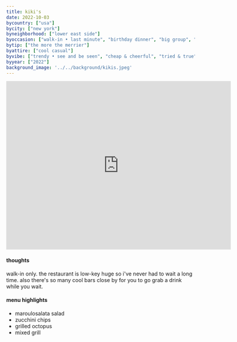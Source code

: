 ```yaml
---
title: kiki's
date: 2022-10-03
bycountry: ["usa"]
bycity: ["new york"]
byneighborhood: ["lower east side"]
byoccasion: ["walk-in • last minute", "birthday dinner", "big group", "impress visitors", "small group", "people watching"]
bytip: ["the more the merrier"]
byattire: ["cool casual"]
byvibe: ["trendy • see and be seen", "cheap & cheerful", "tried & true", "family style", "close quarters"]
byyear: ["2022"]
background_image: '../../background/kikis.jpeg'
---
```


<iframe src="https://www.google.com/maps/embed?pb=!1m18!1m12!1m3!1d3024.1572930355646!2d-73.99443402343576!3d40.71455373745832!2m3!1f0!2f0!3f0!3m2!1i1024!2i768!4f13.1!3m3!1m2!1s0x89c25a28f45aed0f%3a0x1edb7a4bfca2349d!2skiki&#39;s!5e0!3m2!1sen!2sus!4v1696526120856!5m2!1sen!2sus" width="600" height="450" style="border:0;" allowfullscreen="" loading="lazy" referrerpolicy="no-referrer-when-downgrade"></iframe>

#### thoughts
walk-in only. the restaurant is low-key huge so i've never had to wait a long time. also there's so many cool bars close by for you to go grab a drink while you wait.

#### menu highlights
* maroulosalata salad
* zucchini chips
* grilled octopus
* mixed grill